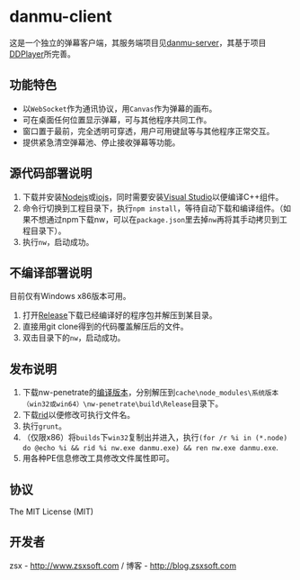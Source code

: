 danmu-client
==========

这是一个独立的弹幕客户端，其服务端项目见[danmu-server](https://github.com/zsxsoft/danmu-server)，其基于项目[DDPlayer](https://github.com/dpy1123/ddplayer)所完善。

## 功能特色
- 以``WebSocket``作为通讯协议，用``Canvas``作为弹幕的画布。
- 可在桌面任何位置显示弹幕，可与其他程序共同工作。
- 窗口置于最前，完全透明可穿透，用户可用键鼠等与其他程序正常交互。
- 提供紧急清空弹幕池、停止接收弹幕等功能。 

## 源代码部署说明

1. 下载并安装[Nodejs](https://nodejs.org)或[iojs](https://iojs.org/cn)，同时需要安装[Visual Studio](https://www.visualstudio.com/en-us/products/visual-studio-express-vs.aspx)以便编译C++组件。
2. 命令行切换到工程目录下，执行``npm install``，等待自动下载和编译组件。（如果不想通过npm下载nw，可以在``package.json``里去掉``nw``再将其手动拷贝到工程目录下）。
3. 执行``nw``，启动成功。

## 不编译部署说明

目前仅有Windows x86版本可用。

1. 打开[Release](https://github.com/zsxsoft/danmu-client/releases)下载已经编译好的程序包并解压到某目录。
2. 直接用git clone得到的代码覆盖解压后的文件。
3. 双击目录下的``nw``，启动成功。

## 发布说明

1. 下载nw-penetrate的[编译版本](https://github.com/zsxsoft/nw-penetrate/releases/)，分别解压到``cache\node_modules\系统版本（win32或win64）\nw-penetrate\build\Release``目录下。
2. 下载[rid](https://github.com/ironSource/rename-import-dll)以便修改可执行文件名。
3. 执行``grunt``。
4. （仅限x86）将``builds``下``win32``复制出并进入，执行``(for /r %i in (*.node) do @echo %i && rid %i nw.exe danmu.exe) && ren nw.exe danmu.exe``.
5. 用各种PE信息修改工具修改文件属性即可。

## 协议
The MIT License (MIT)

## 开发者
zsx - http://www.zsxsoft.com / 博客 - http://blog.zsxsoft.com